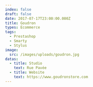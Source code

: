 ```yaml
---
index: false
draft: false
date: 2017-07-17T23:00:00.000Z
title: Goudron
types: Ecommerce
tags:
  - Prestashop
  - Smarty
  - Stylus
image:
  src: /images/uploads/goudron.jpg
datas:
  - title: Studio
    text: Rue Pavée
  - title: Website
    text: https://www.goudronstore.com
---
```

